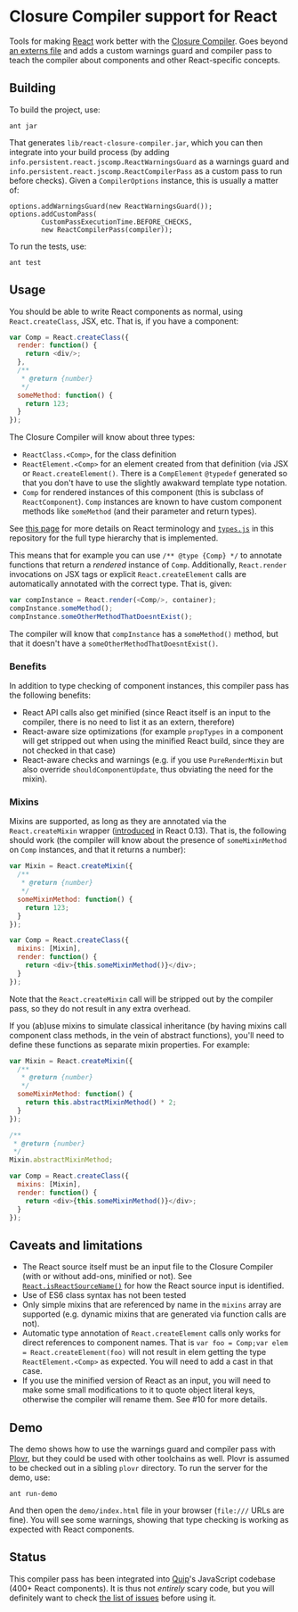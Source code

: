 # Closure Compiler support for React

Tools for making [React](http://facebook.github.io/react/) work better with the [Closure Compiler](https://developers.google.com/closure/compiler/). Goes beyond [an externs file](https://github.com/steida/react-externs) and adds a custom warnings guard and compiler pass to teach the compiler about components and other React-specific concepts.

## Building

To build the project, use:

    ant jar

That generates `lib/react-closure-compiler.jar`, which you can then integrate into your build process (by adding `info.persistent.react.jscomp.ReactWarningsGuard` as a warnings guard and `info.persistent.react.jscomp.ReactCompilerPass` as a custom pass to run before checks). Given a `CompilerOptions` instance, this is usually a matter of:

    options.addWarningsGuard(new ReactWarningsGuard());
    options.addCustomPass(
            CustomPassExecutionTime.BEFORE_CHECKS,
            new ReactCompilerPass(compiler));

To run the tests, use:

    ant test

## Usage

You should be able to write React components as normal, using `React.createClass`, JSX, etc. That is, if you have a component:

```javascript
var Comp = React.createClass({
  render: function() {
    return <div/>;
  },
  /**
   * @return {number}
   */
  someMethod: function() {
    return 123;
  }
});
```

The Closure Compiler will know about three types:

* `ReactClass.<Comp>`, for the class definition
* `ReactElement.<Comp>` for an element created from that definition (via JSX or `React.createElement()`. There is a `CompElement` `@typedef` generated so that you don't have to use the slightly awakward template type notation.
* `Comp` for rendered instances of this component (this is subclass of `ReactComponent`). `Comp` instances are known to have custom component methods like `someMethod` (and their parameter and return types).

See [this page](https://facebook.github.io/react/docs/glossary.html) for more details on React terminology and [`types.js`](https://github.com/mihaip/react-closure-compiler/blob/master/src/info/persistent/react/jscomp/types.js) in this repository for the full type hierarchy that is implemented.

This means that for example you can use `/** @type {Comp} */` to annotate functions that return a _rendered_ instance of `Comp`. Additionally, `React.render` invocations on JSX tags or explicit `React.createElement` calls are automatically annotated with the correct type. That is, given:

```javascript
var compInstance = React.render(<Comp/>, container);
compInstance.someMethod();
compInstance.someOtherMethodThatDoesntExist();
```

The compiler will know that `compInstance` has a `someMethod()` method, but that it doesn't have a `someOtherMethodThatDoesntExist()`.

### Benefits

In addition to type checking of component instances, this compiler pass has the following benefits:

* React API calls also get minified (since React itself is an input to the compiler, there is no need to list it as an extern, therefore)
* React-aware size optimizations (for example `propTypes` in a component will get stripped out when using the minified React build, since they are not checked in that case)
* React-aware checks and warnings (e.g. if you use `PureRenderMixin` but also override `shouldComponentUpdate`, thus obviating the need for the mixin).

### Mixins

Mixins are supported, as long as they are annotated via the `React.createMixin`  wrapper ([introduced](https://github.com/facebook/react/commit/295ef0063b933e13b2ddd541c108b386b35b648b) in React 0.13). That is, the following should work (the compiler will know about the presence of `someMixinMethod` on `Comp` instances, and that it returns a number):

```javascript
var Mixin = React.createMixin({
  /**
   * @return {number}
   */
  someMixinMethod: function() {
    return 123;
  }
});

var Comp = React.createClass({
  mixins: [Mixin],
  render: function() {
    return <div>{this.someMixinMethod()}</div>;
  }
});
```

Note that the `React.createMixin` call will be stripped out by the compiler pass, so they do not result in any extra overhead.

If you (ab)use mixins to simulate classical inheritance (by having mixins call component class methods, in the vein of abstract functions), you'll need to define these functions as separate mixin properties. For example:

```javascript
var Mixin = React.createMixin({
  /**
   * @return {number}
   */
  someMixinMethod: function() {
    return this.abstractMixinMethod() * 2;
  }
});

/**
 * @return {number}
 */
Mixin.abstractMixinMethod;

var Comp = React.createClass({
  mixins: [Mixin],
  render: function() {
    return <div>{this.someMixinMethod()}</div>;
  }
});
```

## Caveats and limitations

* The React source itself must be an input file to the Closure Compiler (with or without add-ons, minified or not). See [`React.isReactSourceName()`](https://github.com/mihaip/react-closure-compiler/blob/master/src/info/persistent/react/jscomp/React.java) for how the React source input is identified.
* Use of ES6 class syntax has not been tested
* Only simple mixins that are referenced by name in the `mixins` array are supported (e.g. dynamic mixins that are generated via function calls are not).
* Automatic type annotation of `React.createElement` calls only works for direct references to component names. That is `var foo = Comp;var elem = React.createElement(foo)` will not result in elem getting the type `ReactElement.<Comp>` as expected. You will need to add a cast in that case.
* If you use the minified version of React as an input, you will need to make some small modifications to it to quote object literal keys, otherwise the compiler will rename them. See #10 for more details.

## Demo

The demo shows how to use the warnings guard and compiler pass with [Plovr](http://plovr.com/), but they could be used with other toolchains as well. Plovr is assumed to be checked out in a sibling `plovr` directory. To run the server for the demo, use:

    ant run-demo

And then open the `demo/index.html` file in your browser (`file:///` URLs are fine). You will see some warnings, showing that type checking is working as expected with React components.

## Status

This compiler pass has been integrated into [Quip](https://github.com/quip)'s JavaScript codebase (400+ React components). It is thus not _entirely_ scary code, but you will definitely want to check [the list of issues](https://github.com/mihaip/react-closure-compiler/issues) before using it.
